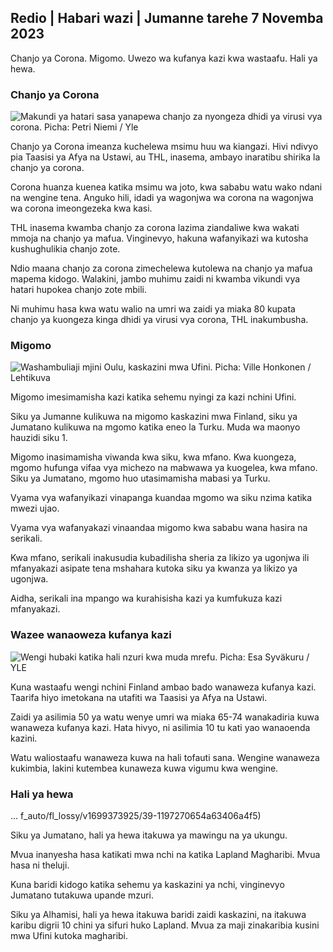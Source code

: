 ## Redio \| Habari wazi \| Jumanne tarehe 7 Novemba 2023

Chanjo ya Corona. Migomo. Uwezo wa kufanya kazi kwa wastaafu. Hali ya hewa.

### Chanjo ya Corona

![Makundi ya hatari sasa yanapewa chanjo za nyongeza dhidi ya virusi vya corona. Picha: Petri Niemi / Yle](https://images.cdn.yle.fi/image/upload/c_crop,h_2266,w_4027,x_0,y_0/ar_1.7777777777777777,c_fill,g_faces,h_670/0.q_auto:eco/f_auto/fl_lossy/v1675253861/39-99789363046bc0166b4)

Chanjo ya Corona imeanza kuchelewa msimu huu wa kiangazi. Hivi ndivyo pia Taasisi ya Afya na Ustawi, au THL, inasema, ambayo inaratibu shirika la chanjo ya corona.

Corona huanza kuenea katika msimu wa joto, kwa sababu watu wako ndani na wengine tena. Anguko hili, idadi ya wagonjwa wa corona na wagonjwa wa corona imeongezeka kwa kasi.

THL inasema kwamba chanjo za corona lazima ziandaliwe kwa wakati mmoja na chanjo ya mafua. Vinginevyo, hakuna wafanyikazi wa kutosha kushughulikia chanjo zote.

Ndio maana chanjo za corona zimechelewa kutolewa na chanjo ya mafua mapema kidogo. Walakini, jambo muhimu zaidi ni kwamba vikundi vya hatari hupokea chanjo zote mbili.

Ni muhimu hasa kwa watu walio na umri wa zaidi ya miaka 80 kupata chanjo ya kuongeza kinga dhidi ya virusi vya corona, THL inakumbusha.

### Migomo

![Washambuliaji mjini Oulu, kaskazini mwa Ufini. Picha: Ville Honkonen / Lehtikuva](https://images.cdn.yle.fi/image/upload/c_crop,h_2880,w_5120,x_0,y_533/ar_1.7777777777777777,c_fill,g_faces_60,wh_1.q_auto:eco/f_auto/fl_lossy/v1699368229/39-11968696549f7933eb81)

Migomo imesimamisha kazi katika sehemu nyingi za kazi nchini Ufini.

Siku ya Jumanne kulikuwa na migomo kaskazini mwa Finland, siku ya Jumatano kulikuwa na mgomo katika eneo la Turku. Muda wa maonyo hauzidi siku 1.

Migomo inasimamisha viwanda kwa siku, kwa mfano. Kwa kuongeza, mgomo hufunga vifaa vya michezo na mabwawa ya kuogelea, kwa mfano. Siku ya Jumatano, mgomo huo utasimamisha mabasi ya Turku.

Vyama vya wafanyikazi vinapanga kuandaa mgomo wa siku nzima katika mwezi ujao.

Vyama vya wafanyakazi vinaandaa migomo kwa sababu wana hasira na serikali.

Kwa mfano, serikali inakusudia kubadilisha sheria za likizo ya ugonjwa ili mfanyakazi asipate tena mshahara kutoka siku ya kwanza ya likizo ya ugonjwa.

Aidha, serikali ina mpango wa kurahisisha kazi ya kumfukuza kazi mfanyakazi.

### Wazee wanaoweza kufanya kazi

![Wengi hubaki katika hali nzuri kwa muda mrefu. Picha: Esa Syväkuru / YLE](https://images.cdn.yle.fi/image/upload/c_crop,h_3375,w_6000,x_0,y_47/ar_1.7777777777777777,c_fill,g_faces,w_6000,w_670.q_auto:eco/f_auto/fl_lossy/v1568642672/39-5915475d7f9625891ee)

Kuna wastaafu wengi nchini Finland ambao bado wanaweza kufanya kazi. Taarifa hiyo imetokana na utafiti wa Taasisi ya Afya na Ustawi.

Zaidi ya asilimia 50 ya watu wenye umri wa miaka 65-74 wanakadiria kuwa wanaweza kufanya kazi. Hata hivyo, ni asilimia 10 tu kati yao wanaoenda kazini.

Watu waliostaafu wanaweza kuwa na hali tofauti sana. Wengine wanaweza kukimbia, lakini kutembea kunaweza kuwa vigumu kwa wengine.

### Hali ya hewa

... f_auto/fl_lossy/v1699373925/39-1197270654a63406a4f5)

Siku ya Jumatano, hali ya hewa itakuwa ya mawingu na ya ukungu.

Mvua inanyesha hasa katikati mwa nchi na katika Lapland Magharibi. Mvua hasa ni theluji.

Kuna baridi kidogo katika sehemu ya kaskazini ya nchi, vinginevyo Jumatano tutakuwa upande mzuri.

Siku ya Alhamisi, hali ya hewa itakuwa baridi zaidi kaskazini, na itakuwa karibu digrii 10 chini ya sifuri huko Lapland. Mvua za maji zinakaribia kusini mwa Ufini kutoka magharibi.